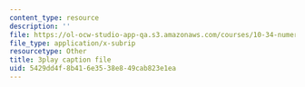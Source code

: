 ```yaml
---
content_type: resource
description: ''
file: https://ol-ocw-studio-app-qa.s3.amazonaws.com/courses/10-34-numerical-methods-applied-to-chemical-engineering-fall-2015/5429dd4f8b416e3538e849cab823e1ea_KFq33hsMxr4.srt
file_type: application/x-subrip
resourcetype: Other
title: 3play caption file
uid: 5429dd4f-8b41-6e35-38e8-49cab823e1ea
---
```

